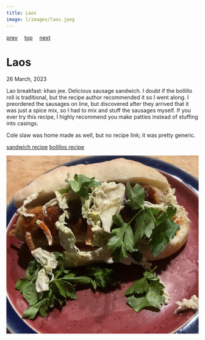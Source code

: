 ```yaml
---
title: Laos
image: l/images/laos.jpeg
---
```

[prev](../k/kyrgyzstan.md)&emsp;
[top](../index.md)&emsp;
[next](latvia.md)
# Laos
26 March, 2023

Lao breakfast: khao jee. Delicious sausage sandwich. I doubt if the
bollillo roll is traditional, but the recipe author recommended it so
I went along. I preordered the sausages on line, but discovered after
they arrived that it was just a spice mix, so I had to mix and stuff
the sausages myself. If you ever try this recipe, I highly recommend
you make patties instead of stuffing into casings.

Cole slaw was home made as well, but no recipe link; it was pretty generic.

[sandwich recipe](https://www.simplecomfortfood.com/2019/11/07/khao-jee-laotion-sandwich/)
[bolillos recipe](https://www.kingarthurbaking.com/recipes/bolillos-recipe)

![breakfast](images/laos.jpeg)
